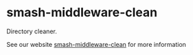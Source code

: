 # smash-middleware-clean

Directory cleaner.

See our website
[smash-middleware-clean](https://www.smash-cli.com/docs/documentation/middlewares/smash-middleware-clean.html) for more
information
